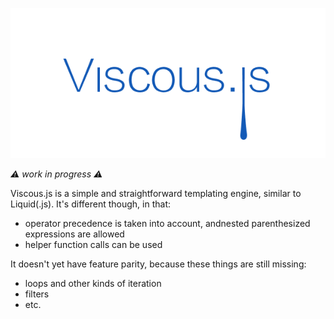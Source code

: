 ![](./viscousjs.png)

_⚠️ work in progress ⚠️_

Viscous.js is a simple and straightforward templating engine, similar to Liquid(.js). It's different though, in that:

- operator precedence is taken into account, andnested parenthesized expressions are allowed
- helper function calls can be used

It doesn't yet have feature parity, because these things are still missing:

- loops and other kinds of iteration
- filters
- etc.
